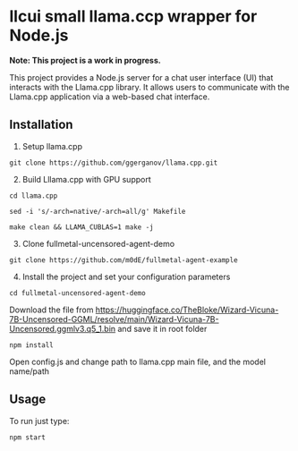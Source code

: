 # llcui small llama.ccp wrapper for Node.js

**Note: This project is a work in progress.**

This project provides a Node.js server for a chat user interface (UI) that interacts with the Llama.cpp library. It allows users to communicate with the Llama.cpp application via a web-based chat interface.

## Installation

1. Setup llama.cpp
```
git clone https://github.com/ggerganov/llama.cpp.git
```

2. Build Lllama.cpp with GPU support

```
cd llama.cpp

sed -i 's/-arch=native/-arch=all/g' Makefile

make clean && LLAMA_CUBLAS=1 make -j
```

3. Clone fullmetal-uncensored-agent-demo
```   
git clone https://github.com/m0dE/fullmetal-agent-example
```
4. Install the project and set your configuration parameters

```
cd fullmetal-uncensored-agent-demo
```

Download the file from https://huggingface.co/TheBloke/Wizard-Vicuna-7B-Uncensored-GGML/resolve/main/Wizard-Vicuna-7B-Uncensored.ggmlv3.q5_1.bin and save it in root folder

```
npm install
```

Open config.js and change path to llama.cpp main file, and the model name/path

## Usage
To run just type:

```
npm start
```
